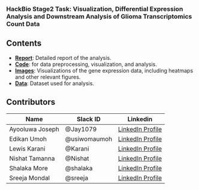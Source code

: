 ### HackBio Stage2 Task: **Visualization, Differential Expression Analysis and Downstream Analysis of Glioma Transcriptomics Count Data**

## Contents
- **[Report](./Report.md)**: Detailed report of the analysis.
- **[Code](./code.md)**: for data preprocessing, visualization, and analysis.
- **[Images](./Images/)**: Visualizations of the gene expression data, including heatmaps and other relevant figures.
- **[Data](./data/)**: Dataset used for analysis.

 ## Contributors
|Name|Slack ID|Linkedin|
| ----------- |----------- |----------- |
|Ayooluwa Joseph|@Jay1079| <a href="https://www.linkedin.com/in/ayooluwa-joseph/" target="_blank">	LinkedIn Profile</a> |
|Edikan Umoh|@usiwomaumoh| <a href="https://www.linkedin.com/in/edikan-umoh/" target="_blank">	LinkedIn Profile</a>|
|Lewis Karani|@Karani|<a href="https://www.linkedin.com/in/lewis-karani/" target="_blank">	LinkedIn Profile</a>|
|Nishat Tamanna|@Nishat| <a href="https://www.linkedin.com/in/nishat-tamanna-45863117a/" target="_blank">	LinkedIn Profile</a>|
|Shalaka More|@shalaka| <a href="https://www.linkedin.com/in/shalaka-more-03277913b/" target="_blank">	LinkedIn Profile</a>  |
|Sreeja Mondal|@sreeja| <a href="https://linkedin.com/in/sreejamondal263/" target="_blank">	LinkedIn Profile</a> |

